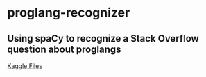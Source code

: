 # proglang-recognizer
## Using spaCy to recognize a Stack Overflow question about proglangs

<a href='https://www.kaggle.com/stackoverflow/stacksample'>Kaggle Files</a> 
